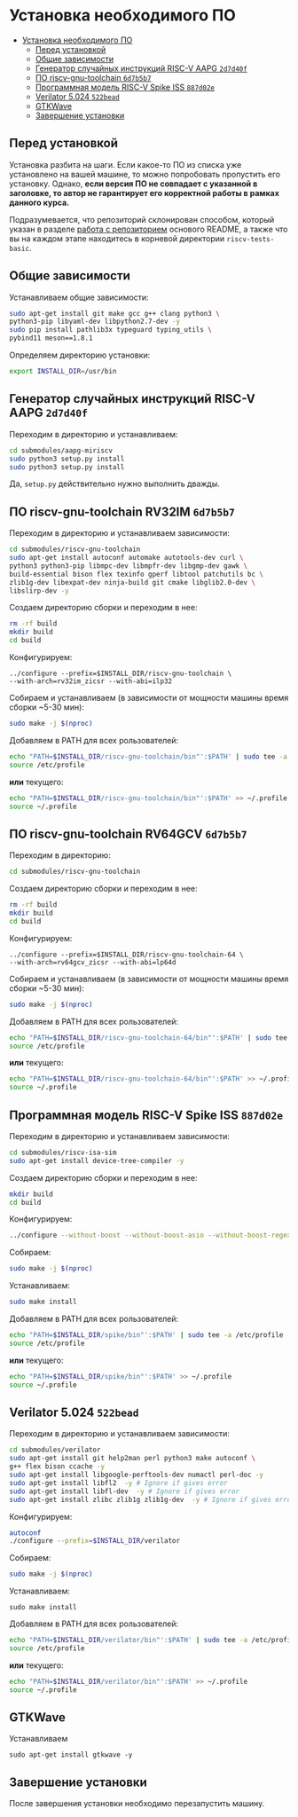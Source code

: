 # Установка необходимого ПО

- [Установка необходимого ПО](#установка-необходимого-по)
  - [Перед установкой](#перед-установкой)
  - [Общие зависимости](#общие-зависимости)
  - [Генератор случайных инструкций RISC-V AAPG `2d7d40f`](#генератор-случайных-инструкций-risc-v-aapg-2d7d40f)
  - [ПО riscv-gnu-toolchain `6d7b5b7`](#по-riscv-gnu-toolchain-6d7b5b7)
  - [Программная модель RISC-V Spike ISS `887d02e`](#программная-модель-risc-v-spike-iss-887d02e)
  - [Verilator 5.024 `522bead`](#verilator-5024-522bead)
  - [GTKWave](#gtkwave)
  - [Завершение установки](#завершение-установки)


## Перед установкой

Установка разбита на шаги. Если какое-то ПО из списка уже установлено на вашей машине, то можно попробовать пропустить его установку. Однако, **если версия ПО не совпадает c указанной в заголовке, то автор не гарантирует его корректной работы в рамках данного курса.**

Подразумевается, что репозиторий склонирован способом, который указан в разделе [работа с репозиторием](../README.md/#работа-с-репозиторием) основого README, а также что вы на каждом этапе находитесь в корневой директории `riscv-tests-basic`.


## Общие зависимости

Устанавливаем общие зависимости:

```bash
sudo apt-get install git make gcc g++ clang python3 \
python3-pip libyaml-dev libpython2.7-dev -y
sudo pip install pathlib3x typeguard typing_utils \
pybind11 meson==1.8.1
```

Определяем директорию установки:

```bash
export INSTALL_DIR=/usr/bin
```

## Генератор случайных инструкций RISC-V AAPG `2d7d40f`

Переходим в директорию и устанавливаем:

```bash
cd submodules/aapg-miriscv
sudo python3 setup.py install
sudo python3 setup.py install
```

Да, `setup.py` действительно нужно выполнить дважды.

## ПО riscv-gnu-toolchain RV32IM `6d7b5b7`

Переходим в директорию и устанавливаем зависимости:

```bash
cd submodules/riscv-gnu-toolchain
sudo apt-get install autoconf automake autotools-dev curl \
python3 python3-pip libmpc-dev libmpfr-dev libgmp-dev gawk \
build-essential bison flex texinfo gperf libtool patchutils bc \
zlib1g-dev libexpat-dev ninja-build git cmake libglib2.0-dev \
libslirp-dev -y
```

Создаем директорию сборки и переходим в нее:

```bash
rm -rf build
mkdir build
cd build
```

Конфигурируем:

```
../configure --prefix=$INSTALL_DIR/riscv-gnu-toolchain \
--with-arch=rv32im_zicsr --with-abi=ilp32
```

Собираем и устанавливаем (в зависимости от мощности машины время сборки ~5-30 мин):

```bash
sudo make -j $(nproc)
```

Добавляем в PATH для всех рользователей:

```bash
echo "PATH=$INSTALL_DIR/riscv-gnu-toolchain/bin"':$PATH' | sudo tee -a /etc/profile
source /etc/profile
```

**или** текущего:

```bash
echo "PATH=$INSTALL_DIR/riscv-gnu-toolchain/bin"':$PATH' >> ~/.profile
source ~/.profile
```

## ПО riscv-gnu-toolchain RV64GCV `6d7b5b7`

Переходим в директорию:

```bash
cd submodules/riscv-gnu-toolchain
```

Создаем директорию сборки и переходим в нее:

```bash
rm -rf build
mkdir build
cd build
```

Конфигурируем:

```
../configure --prefix=$INSTALL_DIR/riscv-gnu-toolchain-64 \
--with-arch=rv64gcv_zicsr --with-abi=lp64d
```

Собираем и устанавливаем (в зависимости от мощности машины время сборки ~5-30 мин):

```bash
sudo make -j $(nproc)
```

Добавляем в PATH для всех рользователей:

```bash
echo "PATH=$INSTALL_DIR/riscv-gnu-toolchain-64/bin"':$PATH' | sudo tee -a /etc/profile
source /etc/profile
```

**или** текущего:

```bash
echo "PATH=$INSTALL_DIR/riscv-gnu-toolchain-64/bin"':$PATH' >> ~/.profile
source ~/.profile
```

## Программная модель RISC-V Spike ISS `887d02e`

Переходим в директорию и устанавливаем зависимости:

```bash
cd submodules/riscv-isa-sim
sudo apt-get install device-tree-compiler -y
```

Создаем директорию сборки и переходим в нее:

```bash
mkdir build
cd build
```

Конфигурируем:

```bash
../configure --without-boost --without-boost-asio --without-boost-regex --prefix=$INSTALL_DIR/spike
```

Собираем:

```bash
sudo make -j $(nproc)
```

Устанавливаем: 

```bash
sudo make install
```

Добавляем в PATH для всех рользователей:

```bash
echo "PATH=$INSTALL_DIR/spike/bin"':$PATH' | sudo tee -a /etc/profile
source /etc/profile
```

**или** текущего:

```bash
echo "PATH=$INSTALL_DIR/spike/bin"':$PATH' >> ~/.profile
source ~/.profile
```

## Verilator 5.024 `522bead`

Переходим в директорию и устанавливаем зависимости:

```bash
cd submodules/verilator
sudo apt-get install git help2man perl python3 make autoconf \
g++ flex bison ccache -y
sudo apt-get install libgoogle-perftools-dev numactl perl-doc -y
sudo apt-get install libfl2  -y # Ignore if gives error
sudo apt-get install libfl-dev  -y # Ignore if gives error
sudo apt-get install zlibc zlib1g zlib1g-dev  -y # Ignore if gives error
```

Конфигурируем:

```bash
autoconf
./configure --prefix=$INSTALL_DIR/verilator
```

Собираем:

```bash
sudo make -j $(nproc)
```

Устанавливаем:

```
sudo make install
```

Добавляем в PATH для всех рользователей:

```bash
echo "PATH=$INSTALL_DIR/verilator/bin"':$PATH' | sudo tee -a /etc/profile
source /etc/profile
```

**или** текущего:

```bash
echo "PATH=$INSTALL_DIR/verilator/bin"':$PATH' >> ~/.profile
source ~/.profile
```

## GTKWave

Устанавливаем


```
sudo apt-get install gtkwave -y
```

## Завершение установки

После завершения установки необходимо перезапустить машину.
